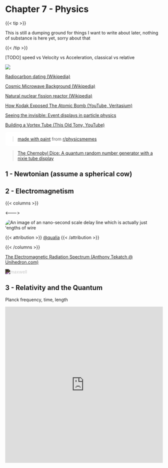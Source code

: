 # Chapter 7 - Physics

{{< tip >}}

This is still a dumping ground for things I want to write about later, nothing of substance is here yet, sorry about that

{{< /tip >}}

[TODO] speed vs Velocity vs Acceleration, classical vs relative

![](/xkcd/Exposure_chart-XKCD.svg)

[Radiocarbon dating (Wikipedia)](https://en.wikipedia.org/wiki/Radiocarbon_dating)

[Cosmic Microwave Background (Wikipedia)](https://en.wikipedia.org/wiki/Cosmic_microwave_background)

[Natural nuclear fission reactor (Wikipedia)](https://en.wikipedia.org/wiki/Natural_nuclear_fission_reactor)

[How Kodak Exposed The Atomic Bomb (YouTube, Veritasium)](https://www.youtube.com/watch?v=7pSqk-XV2QM)

[Seeing the invisible: Event displays in particle physics](https://home.cern/news/news/experiments/seeing-invisible-event-displays-particle-physics)

[Building a Vortex Tube (This Old Tony, YouTube)](https://www.youtube.com/watch?v=Hn8hDY4bvpI&feature=youtu.be&ab_channel=ThisOldTony)

<div style="display: inline-block; background-color: #fff; border-radius: 10px;"><blockquote class="reddit-card" data-card-created="1609715221"><a href="https://www.reddit.com/r/physicsmemes/comments/kncao1/made_with_paint/">made with paint</a> from <a href="http://www.reddit.com/r/physicsmemes">r/physicsmemes</a></blockquote>
    <script async src="//embed.redditmedia.com/widgets/platform.js" charset="UTF-8"></script></div>

<blockquote class="imgur-embed-pub" lang="en" data-id="a/3WYxF7x"  ><a href="//imgur.com/a/3WYxF7x">The Chernobyl Dice: A quantum random number generator with a nixie tube display</a></blockquote><script async src="//s.imgur.com/min/embed.js" charset="utf-8"></script>



## 1 - Newtonian (assume a spherical cow)

## 2 - Electromagnetism

{{< columns >}}

<--->

<img src="/fairuse/twitter/qualia.webp" alt="An image of an nano-second scale delay line which is actually just lengths of wire" style="border-radius:25px;">

{{< attribution >}} [@qualia](https://twitter.com/profanegeometry/status/1591152342862528513) {{< /attribution >}}

{{< /columns >}}

[The Electromagnetic Radiation Spectrum (Anthony Tekatch @ Unihedron.com)](http://unihedron.com/projects/spectrum/downloads/spectrum.jpg)

<img src="/eng/maxwellequns.png" alt="maxwell" style="-webkit-filter: invert(.85);">

## 3 - Relativity and the Quantum

Planck frequency, time, length

<iframe width="100%" height="500" src="https://www.youtube.com/embed/zcqZHYo7ONs" title="YouTube video player" frameborder="0" allow="accelerometer; autoplay; clipboard-write; encrypted-media; gyroscope; picture-in-picture" allowfullscreen></iframe>